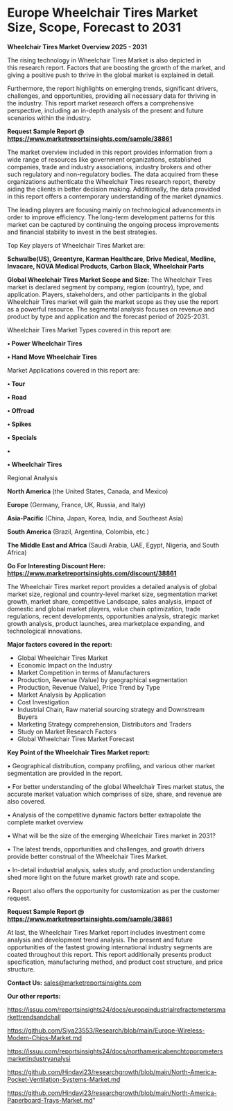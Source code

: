 # Europe Wheelchair Tires Market Size, Scope, Forecast to 2031

<Strong> Wheelchair Tires Market Overview 2025 - 2031</strong>

The rising technology in Wheelchair Tires Market is also depicted in this research report. Factors that are boosting the growth of the market, and giving a positive push to thrive in the global market is explained in detail.

Furthermore, the report highlights on emerging trends, significant drivers, challenges, and opportunities, providing all necessary data for thriving in the industry. This report market research offers a comprehensive perspective, including an in-depth analysis of the present and future scenarios within the industry.

<strong>Request Sample Report @ <a href=https://www.marketreportsinsights.com/sample/38861>https://www.marketreportsinsights.com/sample/38861</a></strong>

The market overview included in this report provides information from a wide range of resources like government organizations, established companies, trade and industry associations, industry brokers and other such regulatory and non-regulatory bodies. The data acquired from these organizations authenticate the Wheelchair Tires research report, thereby aiding the clients in better decision making. Additionally, the data provided in this report offers a contemporary understanding of the market dynamics.

The leading players are focusing mainly on technological advancements in order to improve efficiency. The long-term development patterns for this market can be captured by continuing the ongoing process improvements and financial stability to invest in the best strategies.

Top Key players of Wheelchair Tires Market are:

<strong>Schwalbe(US), Greentyre, Karman Healthcare, Drive Medical, Medline, Invacare, NOVA Medical Products, Carbon Black, Wheelchair Parts</strong>

<strong><b>Global Wheelchair Tires Market Scope and Size:</b></strong>
The Wheelchair Tires market is declared segment by company, region (country), type, and application. Players, stakeholders, and other participants in the global Wheelchair Tires market will gain the market scope as they use the report as a powerful resource. The segmental analysis focuses on revenue and product by type and application and the forecast period of 2025-2031.

Wheelchair Tires Market Types covered in this report are:

<strong>•  Power Wheelchair Tires

•  Hand Move Wheelchair Tires</strong>

Market Applications covered in this report are:

<strong>•  Tour

•  Road

•  Offroad

•  Spikes

•  Specials

•  

•  Wheelchair Tires</strong> 

Regional Analysis

<strong>North America</strong> (the United States, Canada, and Mexico)

<strong>Europe</strong> (Germany, France, UK, Russia, and Italy)

<strong>Asia-Pacific</strong> (China, Japan, Korea, India, and Southeast Asia)

<strong>South America</strong> (Brazil, Argentina, Colombia, etc.)

<strong>The Middle East and Africa</strong> (Saudi Arabia, UAE, Egypt, Nigeria, and South Africa)

<strong>Go For Interesting Discount Here: <a href=https://www.marketreportsinsights.com/discount/38861>https://www.marketreportsinsights.com/discount/38861</a></strong>

The Wheelchair Tires market report provides a detailed analysis of global market size, regional and country-level market size, segmentation market growth, market share, competitive Landscape, sales analysis, impact of domestic and global market players, value chain optimization, trade regulations, recent developments, opportunities analysis, strategic market growth analysis, product launches, area marketplace expanding, and technological innovations.

<strong><b>Major factors covered in the report:</b></strong>
<ul>
  <li>Global Wheelchair Tires Market </li>
  <li>Economic Impact on the Industry</li>
  <li>Market Competition in terms of Manufacturers</li>
  <li>Production, Revenue (Value) by geographical segmentation</li>
  <li>Production, Revenue (Value), Price Trend by Type</li>
  <li>Market Analysis by Application</li>
  <li>Cost Investigation</li>
  <li>Industrial Chain, Raw material sourcing strategy and Downstream Buyers</li>
  <li>Marketing Strategy comprehension, Distributors and Traders</li>
  <li>Study on Market Research Factors</li>
  <li>Global Wheelchair Tires Market Forecast</li>
</ul>

<strong><b>Key Point of the Wheelchair Tires Market report:</b></strong>

• Geographical distribution, company profiling, and various other market segmentation are provided in the report.

• For better understanding of the global Wheelchair Tires market status, the accurate market valuation which comprises of size, share, and revenue are also covered.

• Analysis of the competitive dynamic factors better extrapolate the complete market overview

• What will be the size of the emerging Wheelchair Tires market in 2031?

• The latest trends, opportunities and challenges, and growth drivers provide better construal of the Wheelchair Tires Market.

• In-detail industrial analysis, sales study, and production understanding shed more light on the future market growth rate and scope.

• Report also offers the opportunity for customization as per the customer request.

<strong>Request Sample Report @ <a href=https://www.marketreportsinsights.com/sample/38861>https://www.marketreportsinsights.com/sample/38861</a></strong>

At last, the Wheelchair Tires Market report includes investment come analysis and development trend analysis. The present and future opportunities of the fastest growing international industry segments are coated throughout this report. This report additionally presents product specification, manufacturing method, and product cost structure, and price structure.

<strong>Contact Us:</strong>
sales@marketreportsinsights.com

<strong>Our other reports:</strong>

<a href=https://issuu.com/reportsinsights24/docs/europeindustrialrefractometersmarkettrendsandchall>https://issuu.com/reportsinsights24/docs/europeindustrialrefractometersmarkettrendsandchall</a>

<a href=https://github.com/Siya23553/Research/blob/main/Europe-Wireless-Modem-Chips-Market.md>https://github.com/Siya23553/Research/blob/main/Europe-Wireless-Modem-Chips-Market.md</a>

<a href=https://issuu.com/reportsinsights24/docs/northamericabenchtoporpmetersmarketindustryanalysi>https://issuu.com/reportsinsights24/docs/northamericabenchtoporpmetersmarketindustryanalysi</a>

<a href=https://github.com/Hindavi23/researchgrowth/blob/main/North-America-Pocket-Ventilation-Systems-Market.md>https://github.com/Hindavi23/researchgrowth/blob/main/North-America-Pocket-Ventilation-Systems-Market.md</a>

<a href=https://github.com/Hindavi23/researchgrowth/blob/main/North-America-Paperboard-Trays-Market.md>https://github.com/Hindavi23/researchgrowth/blob/main/North-America-Paperboard-Trays-Market.md</a>"
